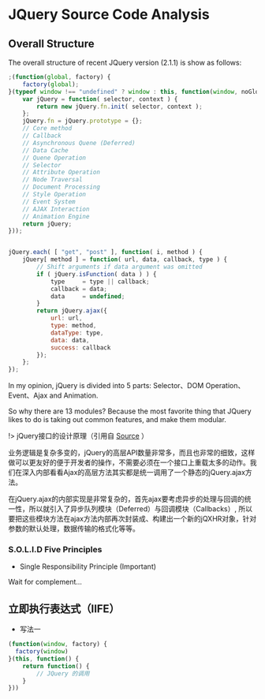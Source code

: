 # JQuery Source Code Analysis

## Overall Structure

The overall structure of recent JQuery version (2.1.1) is show as follows:

```javascript
;(function(global, factory) {
    factory(global);
}(typeof window !== "undefined" ? window : this, function(window, noGlobal) {
    var jQuery = function( selector, context ) {
		return new jQuery.fn.init( selector, context );
	};
	jQuery.fn = jQuery.prototype = {};
	// Core method
	// Callback
	// Asynchronous Quene (Deferred)
	// Data Cache
	// Quene Operation
	// Selector
	// Attribute Operation
	// Node Traversal
	// Document Processing
	// Style Operation
	// Event System
	// AJAX Interaction
	// Animation Engine
	return jQuery;
}));


jQuery.each( [ "get", "post" ], function( i, method ) {
    jQuery[ method ] = function( url, data, callback, type ) {
		// Shift arguments if data argument was omitted
		if ( jQuery.isFunction( data ) ) {
			type     = type || callback;
			callback = data;
			data     = undefined;
		}
		return jQuery.ajax({
			url: url,
			type: method,
			dataType: type,
			data: data,
			success: callback
		});
	};
});
```

In my opinion, jQuery is divided into 5 parts: Selector、DOM Operation、Event、Ajax and Animation.

So why there are 13 modules? Because the most favorite thing that JQuery likes to do is taking out common features, and make them modular.

!> jQuery接口的设计原理（引用自 [Source](http://www.imooc.com/code/3094) ）

业务逻辑是复杂多变的，jQuery的高层API数量非常多，而且也非常的细致，这样做可以更友好的便于开发者的操作，不需要必须在一个接口上重载太多的动作。我们在深入内部看看Ajax的高层方法其实都是统一调用了一个静态的jQuery.ajax方法。

在jQuery.ajax的内部实现是非常复杂的，首先ajax要考虑异步的处理与回调的统一性，所以就引入了异步队列模块（Deferred）与回调模块（Callbacks）, 所以要把这些模块方法在ajax方法内部再次封装成、构建出一个新的jQXHR对象，针对参数的默认处理，数据传输的格式化等等。

### S.O.L.I.D Five Principles

- Single Responsibility Principle (Important)

Wait for complement...

## 立即执行表达式（IIFE）

- 写法一

```js
(function(window, factory) {
  factory(window)
}(this, function() {
	return function() {
		// JQuery 的调用
	}
}))

```



